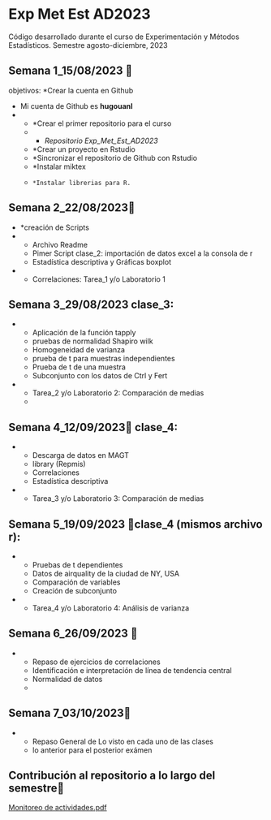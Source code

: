 # Exp Met Est AD2023
Código desarrollado durante el curso de Experimentación y Métodos Estadísticos.
Semestre agosto-diciembre, 2023

## Semana 1_15/08/2023 📆
objetivos:
 *Crear la cuenta en Github 
 * Mi cuenta de Github es **hugouanl**
 *  *  *Crear el primer repositorio para el curso
    *   * _Repositorio Exp_Met_Est_AD2023_
     *  *Crear un proyecto en Rstudio
     *   *Sincronizar el repositorio de Github con Rstudio
     *    *Instalar miktex
     *     *Instalar librerias para R.

## Semana 2_22/08/2023📆
* *creación de Scripts
* * Archivo Readme
  * Pimer Script clase_2: importación de datos excel a la consola de r
  * Estadística descriptiva y Gráficas boxplot
* * Correlaciones: Tarea_1 y/o Laboratorio 1

## Semana 3_29/08/2023 clase_3:
* * Aplicación de la función tapply
  * pruebas de normalidad Shapiro wilk
  * Homogeneidad de varianza
  * prueba de t para muestras independientes
  * Prueba de t de una muestra
  *  Subconjunto con los datos de Ctrl y Fert
* * Tarea_2 y/o Laboratorio 2: Comparación de medias
  * 

## Semana 4_12/09/2023📆 clase_4:
* * Descarga de datos en MAGT
  * library (Repmis)
  * Correlaciones
  * Estadística descriptiva
* * Tarea_3 y/o Laboratorio 3: Comparación de medias

## Semana 5_19/09/2023 📆clase_4 (mismos archivo r):
* * Pruebas de t dependientes
  * Datos de airquality de la ciudad de NY, USA
  * Comparación de variables
  * Creación de subconjunto
* * Tarea_4 y/o Laboratorio 4: Análisis de varianza

## Semana 6_26/09/2023 📆
* * Repaso de ejercicios de correlaciones
  * Identificación e interpretación de línea de tendencia central
  * Normalidad de datos
  * 

## Semana 7_03/10/2023📆
* * Repaso General de Lo visto en cada uno de las clases
  * lo anterior para el posterior exámen
 
## Contribución al repositorio a lo largo del semestre📆

[Monitoreo de actividades.pdf](https://github.com/hugouanl/Exp_Met_Est_AD2023/files/13463135/Monitoreo.de.actividades.pdf)


